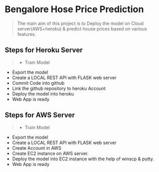 # Bengalore Hose Price Prediction

> The main aim of this project is to Deploy the model on Cloud server(AWS+heroku) & predict house prices based on various features.

## Steps  for Heroku Server
>* Train Model
  * Export the model
  * Create a LOCAL REST API with FLASK web server
  * Commit Code into github
  * Link the github repository to heroku Account
  * Deploy the model into heroku
  * Web App is ready

## Steps for AWS Server

>* Train Model
  * Export the model
  * Create a LOCAL REST API with FLASK web server
  * Create Account in AWS 
  * Create EC2 instance on AWS server.
  * Deploy the model into EC2 instance with the help of winscp  & putty.
  * Web App is ready
